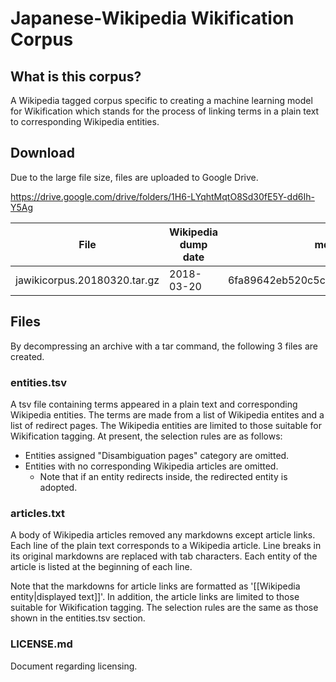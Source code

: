 # Japanese-Wikipedia Wikification Corpus

## What is this corpus?
A Wikipedia tagged corpus specific to creating a machine learning model for Wikification which stands for the process of linking terms in a plain text to corresponding Wikipedia entities.

## Download
Due to the large file size, files are uploaded to Google Drive.

https://drive.google.com/drive/folders/1H6-LYqhtMqtO8Sd30fE5Y-dd6Ih-Y5Ag

|File|Wikipedia dump date|md5|
| --- | --- | --- |
| jawikicorpus.20180320.tar.gz | 2018-03-20 | 6fa89642eb520c5c241c00f2112dbccd |

## Files
By decompressing an archive with a tar command, the following 3 files are created.

### entities.tsv
A tsv file containing terms appeared in a plain text and corresponding Wikipedia entities.
The terms are made from a list of Wikipedia entites and a list of redirect pages.
The Wikipedia entities are limited to those suitable for Wikification tagging.
At present, the selection rules are as follows:
* Entities assigned "Disambiguation pages" category are omitted.
* Entities with no corresponding Wikipedia articles are omitted.
   * Note that if an entity redirects inside, the redirected entity is adopted.

### articles.txt
A body of Wikipedia articles removed any markdowns except article links.
Each line of the plain text corresponds to a Wikipedia article.
Line breaks in its original markdowns are replaced with tab characters.
Each entity of the article is listed at the beginning of each line.

Note that the markdowns for article links are formatted as '[[Wikipedia entity|displayed text]]'.
In addition, the article links are limited to those suitable for Wikification tagging.
The selection rules are the same as those shown in the entities.tsv section.

### LICENSE.md
Document regarding licensing.
